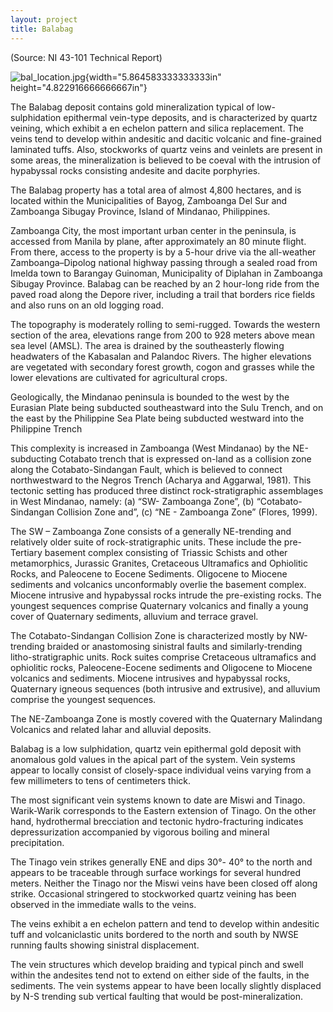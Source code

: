 ```yaml
---
layout: project
title: Balabag
---
```


(Source: NI 43-101 Technical Report)

![bal\_location.jpg](media/image01.jpg){width="5.864583333333333in"
height="4.822916666666667in"}

The Balabag deposit contains gold mineralization typical of
low-sulphidation epithermal vein-type deposits, and is characterized by
quartz veining, which exhibit a en echelon pattern and silica
replacement. The veins tend to develop within andesitic and dacitic
volcanic and fine-grained laminated tuffs. Also, stockworks of quartz
veins and veinlets are present in some areas, the mineralization is
believed to be coeval with the intrusion of hypabyssal rocks consisting
andesite and dacite porphyries.

The Balabag property has a total area of almost 4,800 hectares, and is
located within the Municipalities of Bayog, Zamboanga Del Sur and
Zamboanga Sibugay Province, Island of Mindanao, Philippines.

Zamboanga City, the most important urban center in the peninsula, is
accessed from Manila by plane, after approximately an 80 minute flight.
From there, access to the property is by a 5-hour drive via the
all-weather Zamboanga–Dipolog national highway passing through a sealed
road from Imelda town to Barangay Guinoman, Municipality of Diplahan in
Zamboanga Sibugay Province. Balabag can be reached by an 2 hour-long
ride from the paved road along the Depore river, including a trail that
borders rice fields and also runs on an old logging road.

The topography is moderately rolling to semi-rugged. Towards the western
section of the area, elevations range from 200 to 928 meters above mean
sea level (AMSL). The area is drained by the southeasterly flowing
headwaters of the Kabasalan and Palandoc Rivers. The higher elevations
are vegetated with secondary forest growth, cogon and grasses while the
lower elevations are cultivated for agricultural crops.

Geologically, the Mindanao peninsula is bounded to the west by the
Eurasian Plate being subducted southeastward into the Sulu Trench, and
on the east by the Philippine Sea Plate being subducted westward into
the Philippine Trench

This complexity is increased in Zamboanga (West Mindanao) by the
NE-subducting Cotabato trench that is expressed on-land as a collision
zone along the Cotabato-Sindangan Fault, which is believed to connect
northwestward to the Negros Trench (Acharya and Aggarwal, 1981). This
tectonic setting has produced three distinct rock-stratigraphic
assemblages in West Mindanao, namely: (a) “SW- Zamboanga Zone”, (b)
“Cotabato-Sindangan Collision Zone and”, (c) “NE - Zamboanga Zone”
(Flores, 1999).

The SW – Zamboanga Zone consists of a generally NE-trending and
relatively older suite of rock-stratigraphic units. These include the
pre-Tertiary basement complex consisting of Triassic Schists and other
metamorphics, Jurassic Granites, Cretaceous Ultramafics and Ophiolitic
Rocks, and Paleocene to Eocene Sediments. Oligocene to Miocene sediments
and volcanics unconformably overlie the basement complex. Miocene
intrusive and hypabyssal rocks intrude the pre-existing rocks. The
youngest sequences comprise Quaternary volcanics and finally a young
cover of Quaternary sediments, alluvium and terrace gravel.

The Cotabato-Sindangan Collision Zone is characterized mostly by
NW-trending braided or anastomosing sinistral faults and
similarly-trending litho-stratigraphic units. Rock suites comprise
Cretaceous ultramafics and ophiolitic rocks, Paleocene-Eocene sediments
and Oligocene to Miocene volcanics and sediments. Miocene intrusives and
hypabyssal rocks, Quaternary igneous sequences (both intrusive and
extrusive), and alluvium comprise the youngest sequences.

The NE-Zamboanga Zone is mostly covered with the Quaternary Malindang
Volcanics and related lahar and alluvial deposits.

Balabag is a low sulphidation, quartz vein epithermal gold deposit with
anomalous gold values in the apical part of the system. Vein systems
appear to locally consist of closely-space individual veins varying from
a few millimeters to tens of centimeters thick.

The most significant vein systems known to date are Miswi and Tinago.
Warik-Warik corresponds to the Eastern extension of Tinago. On the other
hand, hydrothermal brecciation and tectonic hydro-fracturing indicates
depressurization accompanied by vigorous boiling and mineral
precipitation.

The Tinago vein strikes generally ENE and dips 30°- 40° to the north and
appears to be traceable through surface workings for several hundred
meters. Neither the Tinago nor the Miswi veins have been closed off
along strike. Occasional stringered to stockworked quartz veining has
been observed in the immediate walls to the veins.

The veins exhibit a en echelon pattern and tend to develop within
andesitic tuff and volcaniclastic units bordered to the north and south
by NWSE running faults showing sinistral displacement.

The vein structures which develop braiding and typical pinch and swell
within the andesites tend not to extend on either side of the faults, in
the sediments. The vein systems appear to have been locally slightly
displaced by N-S trending sub vertical faulting that would be
post-mineralization.
